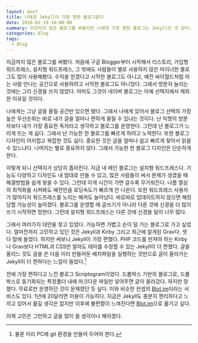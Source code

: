 ```yaml
---
layout: post
title: 나에겐 Jekyll이 가장 편한 블로그같다
date: 2016-02-19 10:00:00
summary: 이것저것 많은 블로그를 써봤지만 나에게 가장 편한 블로그는 Jekyll인 것 같다.
categories: blog
tags:
  - Blog
---
```


지금까지 많은 블로그를 써봤다. 처음에 구글 Blogger부터 시작해서 티스토리, 가입형 워드프레스, 설치형 워드프레스, 그 밖에도 사람들이 별로 사용하지 않은 마이너한 블로그도 많이 사용해봤다. 수익을 얻겠다고 시작한 블로그도 아니고, 예전 싸이월드처럼 아는 사람 만나는 공간으로 사용하려고 시작한 블로그도 아니었다. 그래서 방문자 늘리는 것에는 그리 신경을 쓰지 않았다. 아마도 그것이 네이버 블로그는 아예 선택지에서 제외한 이유일 것이다.

나에게는 그냥 글을 올릴 공간만 있으면 됐다. 그래서 나에게 있어서 블로그 선택의 가장 높은 우선순위는 바로 내가 글을 얼마나 편하게 올릴 수 있냐는 것이다. 난 익명의 방문자보다 내가 가장 중요한 독자라고 생각하고 블로그를 운영한다. 그런데 난 블로그가 느리게 뜨는 게 싫다. 그래서 난 가능한 한 블로그를 빠르게 하려고 노력한다. 또한 블로그 디자인이 어지럽고 복잡한 것도 싫다. 중요한 것은 글을 얼마나 쉽고 빠르게 찾아서 읽을 수 있느냐다. 나머지는 별로 중요하지 않다. 그래서 가능한 한 블로그 디자인은 단순하게 한다.

이렇게 되니 선택지가 상당히 좁아진다. 지금 내 메인 블로그는 설치형 워드프레스다. 기능도 다양하고 디자인도 내 맘대로 만들 수 있고, 많은 사람들이 써서 문제가 생겼을 때 해결방법을 쉽게 찾을 수 있다. 그런데 이게 시간이 가면 갈수록 무거워진다. 나름 열심히 최적화를 시켜봐도 예전만큼 로딩속도가 빠르게 안 나온다. 또한 워드프레스 사용자가 많아지자 워드프레스를 노리는 해커도 늘어났다. 바로바로 업데이트하지 않으면 해킹 당할 가능성이 높아졌다. 블로그를 운영할 때 글쓰기가 아니라 다른 것에 신경을 더 많이 쓰기 시작하면 망한다. 그런데 설치형 워드프레스는 다른 것에 신경쓸 일이 너무 많다.

그래서 여러가지 대안을 찾고 있었다. 가능하면 가볍고 손이 덜 가는 블로그로 가고 싶었다. 얼마전까지 고민하고 있던 것은 Jekyll과 Kirby 그리고 최근에 알게된 Grav다. 셋 다 맘에 들었다. 하지만 써보니 Jekyll이 가장 편했다. PHP 코드를 만져야 하는 Kirby나 Grav보다 HTML과 CSS만 알아도 테마를 수정할 수 있는 Jekyll이 더 편했다. 글을 올리느 것도 글을 쓴 다음 미리 만들어둔 배치파일을 실행하는 것만으로 글이 올라가는 Jekyll이 더 편하다는 느낌이 들었다.[^1]

전에 가장 편하다고 느낀 블로그 Scriptogram이었다. 드롭박스 기반의 블로그로, 드롭박스로 동기화되는 특정폴더 내에 마크다운 파일만 넣어주면 글이 올라갔다. 하지만 망했다. 무료로만 운영하던 것이 문제였던 듯 싶다. 이와 비슷한 컨셉의 [Blot.im](https://blot.im/)이라는 서비스도 있다. 1년에 20달러면 이용이 가능하다. 지금은 Jekyll도 충분히 편리하다고 느끼고 있어서 옮길 생각은 없지만 이후에 불편함이 느껴진다면 [Blot.im](https://blot.im/)으로 옮기고 싶다.

이제 고민은 그만하고 글을 많이 쓸 생각이나 해야겠다.




[^1]: 물론 미리 PC에 git 환경을 만들어 두어야 한다.